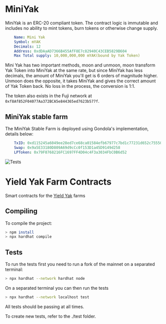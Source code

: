 
# MiniYak
MiniYak is an ERC-20 compliant token. The contract logic is immutable and includes no ability to mint tokens, burn tokens or otherwise change supply.
```YAML
    Name: Mini Yak
    Symbol: mYAK
    Decimals: 12
    Address: 0xdDAaAD7366B455AfF8E7c82940C43CEB5829B604
    Max Total supply: 10,000,000,000 mYAK(bound by Yak Token)
```
Mini Yak has two important methods, moon and unmoon, moon transform Yak Token into MiniYak at the same rate, but since MiniYak has less decimals, the amount of MiniYak you'll get is 6 orders of magnitude higher. Unmoon does the opposite, it takes MiniYak and gives the correct amount of Yak Token back. No loss in the process, the conversion is 1:1.

The token also exists in the Fuji network at `0xf8Af852F04077Aa372BCA5e844365ed7623b577f`.

## MiniYak stable farm

The MiniYak Stable Farm is deployed using Gondola's implementation, details below:
```YAML
    TxID: 0xd115245a6049ee28ed7ce68ca01584efb67977c7bd1c77231d652c75550ad342
    Swap: 0x9a5E33180D809A69d9cCc0f153D1a45D9149d258
    LPToken: 0x79F8768216FC1697FF4D04c4F3a3034FbC0B6d52
```

![Tests](https://github.com/yieldyak/farm-contracts/actions/workflows/test.yml/badge.svg)

# Yield Yak Farm Contracts
Smart contracts for the [Yield Yak](https://yieldyak.com/) farms

## Compiling
To compile the project:
```bash
> npm install
> npx hardhat compile
```
## Tests

To run the tests first you need to run a fork of the mainnet on a separated terminal:
```bash
> npx hardhat --network hardhat node
```

On a separated terminal you can then run the tests
```bash
> npx hardhat --network localhost test
```
All tests should be passing at all times.

To create new tests, refer to the ./test folder.
